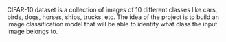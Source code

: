 CIFAR-10 dataset is a collection of images of 10 different classes like cars, birds, dogs, horses, 
ships, trucks, etc. The idea of the project is to build an image classification
model that will be able to identify what class the input image belongs to. 

